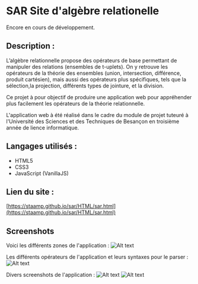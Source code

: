 # SAR Site d'algèbre relationelle

Encore en cours de développement.


## Description :
L’algèbre relationnelle propose des opérateurs de base permettant de manipuler des relations (ensembles de t-uplets). On y retrouve les opérateurs de la théorie des ensembles (union, intersection, différence, produit cartésien), mais aussi des opérateurs plus spécifiques, tels que la sélection,la projection, différents types de jointure, et la division.
	
Ce projet à pour objectif de produire une application web pour appréhender plus facilement les opérateurs de la théorie relationnelle.

L'application web à été réalisé dans le cadre du module de projet tuteuré à l'Université des Sciences et des Techniques de Besançon en troisième année de lience informatique.

## Langages utilisés : 

+ HTML5
+ CSS3
+ JavaScript (VanillaJS)


## Lien du site :
[https://staamp.github.io/sar/HTML/sar.html](https://staamp.github.io/sar/HTML/sar.html)


## Screenshots


	
Voici les différents zones de l'application :
![Alt text](https://staamp.github.io/sar/doc/ExplicationFenetreSAR.png "Menu du site")


Les différents opérateurs de l'application et leurs syntaxes pour le parser : 
![Alt text](https://staamp.github.io/sar/doc/schemaOperationPSyntaxe.png "Opérateur de l'algbre relationelle")


Divers screenshots de l'application :
![Alt text](https://staamp.github.io/sar/doc/resultateoperation.png "Opérateur de l'algbre relationelle")
![Alt text](https://staamp.github.io/sar/doc/schemaResultaCartesien.png "Opérateur de l'algbre relationelle")










